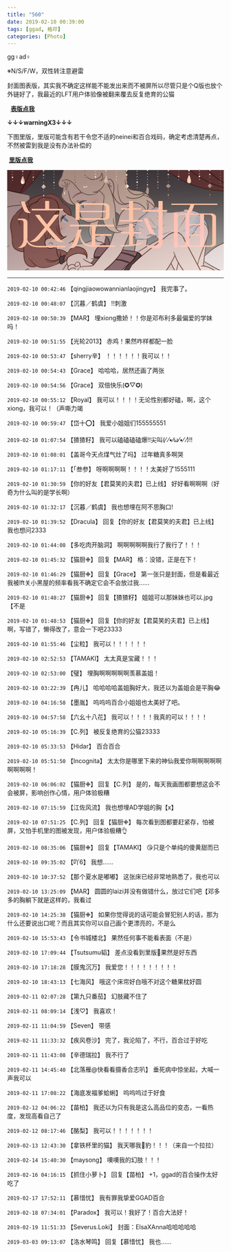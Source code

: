 ```yaml
---
title: "560"
date: 2019-02-10 00:39:00
tags: [ggad, 格邓]
categories: [Photo]
---
```


<p>gg♀ad♀</p> 
<p>※N/S/F/W，双性转注意避雷</p> 
<p>封面图表版，其实我不确定这样能不能发出来而不被屏所以尽管只是个Q版也放个外链好了，我最近的LFT用户体验像被翻来覆去反复绝育的公猫</p> 
<p>&nbsp;&nbsp;<a rel="nofollow" href="http://wx2.sinaimg.cn/large/68b1fcf7ly1g00sc3phepj20xc0rkwvh.jpg" target="_blank"  ><strong>表版点我</strong></a></p> 
<p><strong>↓↓↓warningX3↓↓↓</strong></p> 
<p>下图里版，里版可能含有若干令您不适的neinei和百合戏码，确定考虑清楚再点，不然被雷到我是没有办法补偿的&nbsp;</p> 
<p>&nbsp;<a rel="nofollow" href="https://images-wixmp-ed30a86b8c4ca887773594c2.wixmp.com/intermediary/f/d97cf4c4-1f95-4c79-9e66-10b31d5fac97/dczdqel-25098fc7-e42a-4fa7-847f-496b96ab3c6b.jpg" target="_blank"  ><strong>里版点我</strong></a></p>

![](https://raw.githubusercontent.com/alicewish/meowchain247/master/img_cVZNdzJtQk9JV2U0aUpqT2FtWkUzOU0yemU0TGx4ODdacFJoRzFLdzFadFpkTzdMcElDRU5nPT0.png)

---

`2019-02-10 00:42:46` 【qingjiaowowannianlaojingye】 我完事了。

`2019-02-10 00:48:07` 【沉暮／鹤虞】 !!刺激

`2019-02-10 00:50:39` 【MAR】 埋xiong撒娇！！你是邓布利多最偏爱的学妹吗！

`2019-02-10 00:51:55` 【光轮2013】 赤鸡！果然咋样都配一脸

`2019-02-10 00:53:47` 【sherry辛】 ！！！！！！我可以！！

`2019-02-10 00:54:43` 【Grace】 哈哈哈，居然还画了两张

`2019-02-10 00:54:56` 【Grace】 双倍快乐(✪▽✪)

`2019-02-10 00:55:12` 【Royal】 我可以！！！！无论性别都好磕，啊，这个xiong，我可以！（声嘶力竭

`2019-02-10 00:59:47` 【岱十⭕】 我爱小姐姐们155555551

`2019-02-10 01:07:54` 【猹猹籽】 我可以磕磕磕磕爆!!尖叫(⁄ ⁄•⁄ω⁄•⁄ ⁄)!!

`2019-02-10 01:08:01` 【盖哥今天点煤气灶了吗】 过年糖真多啊哭

`2019-02-10 01:17:11` 【「叁参】 呀啊啊啊啊！！！！太美好了1555111

`2019-02-10 01:30:59` 【你的好友【君莫笑的夫君】已上线】 好好看啊啊啊（好奇为什么叫的是学长啊）

`2019-02-10 01:32:17` 【沉暮／鹤虞】 我也想埋在阿不思胸口!

`2019-02-10 01:39:52` 【Dracula】 回复【你的好友【君莫笑的夫君】已上线】 我也想问2333

`2019-02-10 01:44:08` 【多吃肉开脑洞】 啊啊啊啊啊我行了我行了！！！

`2019-02-10 01:45:32` 【猫厨✙】 回复【MAR】 格：没错，正是在下！

`2019-02-10 01:46:29` 【猫厨✙】 回复【Grace】 第一张只是封面，但是看最近我被lft关小黑屋的频率看我不确定它会不会放过我……

`2019-02-10 01:48:27` 【猫厨✙】 回复【猹猹籽】 姐姐可以那妹妹也可以.jpg【不是

`2019-02-10 01:48:53` 【猫厨✙】 回复【你的好友【君莫笑的夫君】已上线】 啊，写错了，懒得改了，意会一下吧23333

`2019-02-10 01:55:46` 【尘粒】 我可以！！！！！！

`2019-02-10 02:52:53` 【TAMAKI】 太太真是宝藏！！！

`2019-02-10 02:53:00` 【璧】 埋胸啊啊啊啊啊羡慕盖姐！

`2019-02-10 03:22:39` 【冉儿】 哈哈哈哈盖姐胸好大，我还以为盖姐会是平胸😂

`2019-02-10 04:16:58` 【墨胤】 呜呜呜百合小姐姐也太美好了吧。

`2019-02-10 04:57:58` 【六幺十八花】 我可以！！！！我真的可以！！！！

`2019-02-10 05:16:39` 【C.列】 被反复绝育的公猫23333

`2019-02-10 05:33:53` 【Hidar】 百合百合

`2019-02-10 05:51:50` 【Incognita】 太太你是哪里下来的神仙我爱你啊啊啊啊啊啊啊啊啊！

`2019-02-10 06:06:02` 【猫厨✙】 回复【C.列】 是的，每天我画图都要想这会不会被屏，影响创作心情，用户体验极糟

`2019-02-10 07:15:59` 【江佐风流】 我也想埋AD学姐的胸【x】

`2019-02-10 07:51:25` 【C.列】 回复【猫厨✙】 每次看到图都要赶紧存，怕被屏，又怕手机里的图被发现，用户体验极糟👌

`2019-02-10 08:35:06` 【猫厨✙】 回复【TAMAKI】 😘只是个单纯的傻黄甜而已

`2019-02-10 09:35:02` 【吖6】 我想……

`2019-02-10 10:37:52` 【那个夏水是嘟嘟】 这张床已经非常地熟悉了，我也可以

`2019-02-10 13:25:09` 【MAR】 圆圆的laizi并没有做错什么，放过它们吧【邓多多的胸躺下就是这样的，我看过

`2019-02-10 14:25:38` 【猫厨✙】 如果你觉得说的话可能会冒犯别人的话，那为什么还要说出口呢？而且其实你可以自己画个更漂亮的，不是么

`2019-02-10 15:53:43` 【令书城楼北】 果然任何事不能看表面（不是）

`2019-02-10 17:09:44` 【Tsutsumu韬】 差点没看到里版👏果然是好东西

`2019-02-10 17:18:28` 【膜鬼沉万】 我爱您！！！！！！！！！

`2019-02-10 18:43:13` 【七海风】 哦这个床帘好白哦不对这个糖果枕好圆

`2019-02-11 02:07:28` 【第九只番茄】 幻肢藏不住了

`2019-02-11 08:09:14` 【浅♡】 我喜欢！

`2019-02-11 11:04:59` 【Seven】 带感

`2019-02-11 11:33:32` 【疾风卷沙】 完了，我沦陷了，不行，百合过于好吃

`2019-02-11 11:43:08` 【辛德瑞拉】 我不行了

`2019-02-11 14:45:40` 【北落雁@快看看摄香合志叭】 垂死病中惊坐起，大喊一声我可以

`2019-02-11 17:08:22` 【海底发福爹蛤蜊】 呜呜呜过于好食

`2019-02-12 04:06:22` 【苗柏】 我还以为只有我是这么高品位的变态，一看热度，发现高看自己了

`2019-02-12 08:17:46` 【酪梨】 我可以！！！！！！！

`2019-02-13 12:43:30` 【拿铁杯里的猫】 我天哪我🐍豹！！！（来自一个拉拉）

`2019-02-14 15:40:30` 【maysong】 噢噢我的幻肢！！！

`2019-02-16 04:16:15` 【抓住小萝卜】 回复【苗柏】 +1，ggad的百合操作太好吃了

`2019-02-17 17:52:11` 【慕惜忧】 我有罪我挚爱GGAD百合

`2019-02-18 07:34:01` 【Paradox】 我可以！我好了！百合大法好！

`2019-02-19 11:51:33` 【Severus.Loki】 封面：ElsaXAnna哈哈哈哈哈

`2019-03-03 09:13:07` 【洛水琴鸣】 回复【慕惜忧】 我也……
